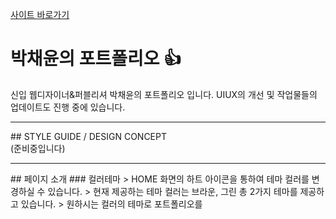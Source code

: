 [사이트 바로가기](https://github.com/yunyungu/yunyungu)

# 박채윤의 포트폴리오 :+1:
신입 웹디자이너&퍼블리셔 박채윤의 포트폴리오 입니다.
UIUX의 개선 및 작업물들의 업데이트도 진행 중에 있습니다.

<hr>
## STYLE GUIDE / DESIGN CONCEPT
<br>
(준비중입니다)

<hr>
## 페이지 소개
### 컬러테마
> HOME 화면의 하트 아이콘을 통하여 테마 컬러를 변경하실 수 있습니다.
> 현재 제공하는 테마 컬러는 브라운, 그린 총 2가지 테마를 제공하고 있습니다.
> 원하시는 컬러의 테마로 포트폴리오를 

